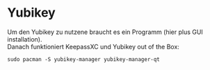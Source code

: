 # Yubikey

Um den Yubikey zu nutzene braucht es ein Programm (hier plus GUI installation).<br>
Danach funktioniert KeepassXC und Yubikey out of the Box:<br>

````
sudo pacman -S yubikey-manager yubikey-manager-qt
````
